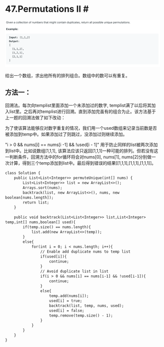 # 47.Permutations II \#

![](.gitbook/assets/image%20%2819%29.png)

给出一个数组，求出他所有的排列组合。数组中的数可以有重复。

## 方法一：

回溯法。每次向templist里面添加一个未添加过的数字, templist满了以后将其加入list里。之后再对templist进行回溯。直到添加完虽有的组合为止。该方法基于上一题的回溯法做了如下改动：

为了使该算法能够应对数字重复的情况，我们用一个used数组来记录当前数是否被添加到temp中。如果添加过了则跳过，没添加过则继续添加。

"i &gt; 0 && nums\[i\] == nums\[i -1\] && !used\[i - 1\]" 用于防止同样的list被两次添加到list中。比如说数组\[1,1,1\], 该算法应该只返回\[1,1,1\]一种可能的排列。但若没有这一判断条件，回溯方法中的for循环将会对nums\[0\], nums\[1\], nums\[2\]分别做一次计算，得到三个temp添加到list中。最后得到错误的结果\[\[1,1,1\],\[1,1,1\],\[1,1,1\]\]。

```text
class Solution {
    public List<List<Integer>> permuteUnique(int[] nums) {
        List<List<Integer>> list = new ArrayList<>();
        Arrays.sort(nums);
        backtrack(list, new ArrayList<>(), nums, new boolean[nums.length]);
        return list;
    }
    
    public void backtrack(List<List<Integer>> list,List<Integer> temp,int[] nums,boolean[] used){
        if(temp.size() == nums.length){
            list.add(new ArrayList<>(temp));
        }
        else{
            for(int i = 0; i < nums.length; i++){
                // Enable add duplicate nums to temp list
                if(used[i]){
                    continue;
                }
                // Avoid duplicate list in list
                if(i > 0 && nums[i] == nums[i-1] && !used[i-1]){
                    continue;
                }
                else{
                    temp.add(nums[i]);
                    used[i] = true;
                    backtrack(list, temp, nums, used);
                    used[i] = false;
                    temp.remove(temp.size() - 1);
                }
            }
        }
    }
}
```

